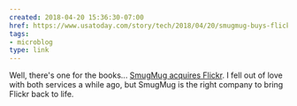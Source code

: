 ```yaml
---
created: 2018-04-20 15:36:30-07:00
href: https://www.usatoday.com/story/tech/2018/04/20/smugmug-buys-flickr-verizon-oath/537377002/
tags:
- microblog
type: link
---
```


Well, there's one for the books... [SmugMug acquires Flickr](https://www.usatoday.com/story/tech/2018/04/20/smugmug-buys-flickr-verizon-oath/537377002/). I fell out of love with both services a while ago, but SmugMug is the right company to bring Flickr back to life.